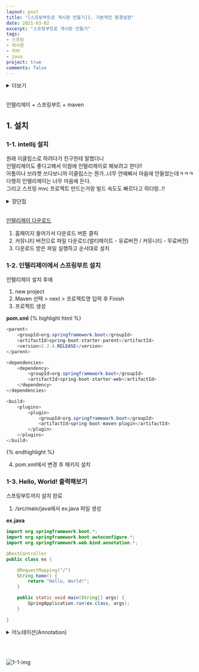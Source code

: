 ```yaml
---
layout: post
title: "[스프링부트로 게시판 만들기]1. 기본적인 환경설정"
date: 2021-03-02
excerpt: "스프링부트로 게시판 만들기"
tags:
- 스프링
- 게시판
- 자바
- java
project: true
comments: false
---
```


<details>
<summary>더보기</summary>

<br>
지금 회사에서는 주로 php만 사용하다보니까 자바는 금새 다 까먹었다..<br>
저번에 이직하려고 회사 면접 봤을때 프로젝트를 지적하시길래 충격도 받았고ㅜㅜ<br>  
(그동안 몇번 면접 봤지만 정말 난생 처음으로 지적받아봤다...)<br>
아무래도 프로젝트도 아무것도 모를때 만든거고 단순히 커뮤니티 사이트였어서 공부하기도 간단해서ㅋㅋ<br>
기초부터 다시 공부도 할 겸 이것저것 기능도 추가해서 고도화 시켜볼까 한다..!!
<br>

</details>

<br>

인텔리제이 + 스프링부트 + maven

## 1. 설치
### 1-1. intellij 설치

원래 이클립스로 하려다가 친구한테 말했더니  
인텔리제이도 좋다고해서 이참에 인텔리제이로 해보려고 한다!!<br>
아톰이나 브라켓 쓰다보니까 이클립스는 뭔가..너무 안예뻐서 마음에 안들었는데ㅋㅋㅋ  
다행히 인텔리제이는 너무 마음에 든다.  
그리고 스프링 mvc 프로젝트 만드는거랑 빌드 속도도 빠르다고 하더랑..!!

<details>
<summary>장단점</summary>

<br>

<h3>1. 장점</h3>


<h3>2. 단점</h3>

<br>

</details>

<br>

[인텔리제이 다운로드](https://www.jetbrains.com/ko-kr/idea/)

1. 홈페이지 들어가서 다운로드 버튼 클릭
2. 커뮤니티 버전으로 파일 다운로드(얼티메이트 - 유료버전 / 커뮤니티 - 무료버전)
3. 다운로드 받은 파일 실행하고 순서대로 설치


### 1-2. 인텔리제이에서 스프링부트 설치

인텔리제이 설치 후에

1. new project
2. Maven 선택 > next > 프로젝트명 입력 후 Finish
3. 프로젝트 생성

__pom.xml__
{% highlight html %}
```java
<parent>
    <groupId>org.springframework.boot</groupId>
    <artifactId>spring-boot-starter-parent</artifactId>
    <version>2.2.4.RELEASE</version>
</parent>

<dependencies>
    <dependency>
        <groupId>org.springframework.boot</groupId>
        <artifactId>spring-boot-starter-web</artifactId>
    </dependency>
</dependencies>

<build>
    <plugins>
        <plugin>
            <groupId>org.springframework.boot</groupId>
            <artifactId>spring-boot-maven-plugin</artifactId>
        </plugin>
    </plugins>
</build>

```
{% endhighlight %}

4. pom.xml에서 변경 후 패키지 설치


### 1-3. Hello, World! 출력해보기

스프링부트까지 설치 완료

1. /src/main/java에서 ex.java 파일 생성

__ex.java__
```java
import org.springframework.boot.*;
import org.springframework.boot.autoconfigure.*;
import org.springframework.web.bind.annotation.*;

@RestController
public class ex {

    @RequestMapping("/")
    String home() {
        return "Hello, World!";
    }

    public static void main(String[] args) {
        SpringApplication.run(ex.class, args);
    }

}
```

<details>
<summary>어노테이션(Annotation)</summary>

<br>

<h3>1-1. 어노테이션</h3>

어노테이션(Annotation) : @를 이용한 주석으로 프로그램에 관한 데이터를 제공하고 코드에 정보를 추가하는 역할.

<h3>1-2. 어노테이션의 용도</h3>

1. 컴파일러를 위한 정보 제공

2. 런타임(실행)시 특정 기능을 실행하기 위한 용도

3. 컴파일 과정에 어노테이션으로부터 코드를 생성하기 위한 용도


<h3>1-3. 어노테이션 종류</h3>

- @Controller : Sprin MVC에서 View를 반환하기 위해 사용.
<br>
- @RestController : @Controller와 비슷하게 처리됨.
<br>
<span style="color: #6799FF;">
※ @Controller 와 @RestController의 차이점<br>
&nbsp;&nbsp;&nbsp;&nbsp; - HTTP Response Body가 생성되는 방식의 차이.<br>
&nbsp;&nbsp;&nbsp;&nbsp; - @Controller에서는 View 기술을 사용.<br>
&nbsp;&nbsp;&nbsp;&nbsp; - @RestController는 객체를 반환할때 JSON/XML 타입의 HTTP 응답을 직접 리턴.
</span>
<br>
- @Service : 서비스 레이어. 내부에서 자바 로직 처리.
<br>
- @Repository : 퍼시스턴스 레이어. DB 같은 외부 I/O 작업 처리.
<br>
- @RequestMapping : 요청에 대해 어떤 Controller, 어떤 메소드가 처리할지를 맵핑을 위한 어노테이션.

<br>

</details>

<br><br>

![1-1-img](https://Jumim.github.io/assets/img/post_img/1-1-img.png)

